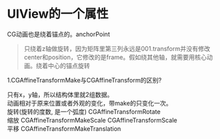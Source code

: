# UIView的一个属性

CG动画也是绕着锚点的。anchorPoint

>只绕着z轴做旋转，因为矩阵里第三列永远是001.transform并没有修改center和position，它修改的是frame。假如绕其他轴，就需要用核心动画。绕着中心的锚点旋转  

1.CGAffineTransformMake与CGAffineTransform的区别?

只有x，y轴，所以结构体里就2组数据。  
动画相对于原来位置或者外观的变化，带make的只变化一次。  
旋转(旋转的度数, 是一个弧度) CGAffineTransformRotate  
缩放 CGAffineTransformMakeScale CGAffineTransformScale  
平移 CGAffineTransformMakeTranslation

